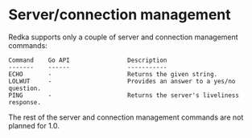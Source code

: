 # Server/connection management

Redka supports only a couple of server and connection management commands:

```
Command    Go API                Description
-------    ------                -----------
ECHO       -                     Returns the given string.
LOLWUT     -                     Provides an answer to a yes/no question.
PING       -                     Returns the server's liveliness response.
```

The rest of the server and connection management commands are not planned for 1.0.
